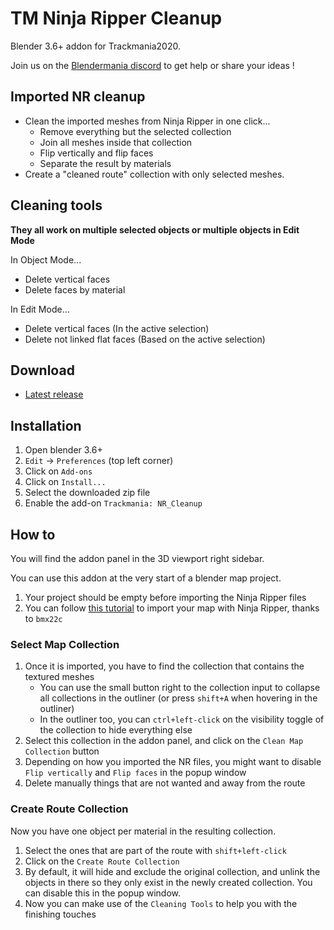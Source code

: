 # TM Ninja Ripper Cleanup
Blender 3.6+ addon for Trackmania2020.

Join us on the [Blendermania discord](https://discord.gg/rP6x2838vY) to get help or share your ideas !

## Imported NR cleanup
- Clean the imported meshes from Ninja Ripper in one click...
  - Remove everything but the selected collection
  - Join all meshes inside that collection
  - Flip vertically and flip faces
  - Separate the result by materials
- Create a "cleaned route" collection with only selected meshes.

## Cleaning tools
**They all work on multiple selected objects or multiple objects in Edit Mode**

In Object Mode...
- Delete vertical faces
- Delete faces by material

In Edit Mode...
- Delete vertical faces (In the active selection)
- Delete not linked flat faces (Based on the active selection)

## Download
- [Latest release](https://github.com/BigthirstyTM/TM_Ninja-Ripper-Cleanup/releases/latest)

## Installation
1. Open blender 3.6+
2. `Edit` -> `Preferences` (top left corner)
3. Click on `Add-ons`
4. Click on `Install...`
6. Select the downloaded zip file
7. Enable the add-on `Trackmania: NR_Cleanup`

## How to
You will find the addon panel in the 3D viewport right sidebar.

You can use this addon at the very start of a blender map project.
1. Your project should be empty before importing the Ninja Ripper files
2. You can follow [this tutorial](https://www.youtube.com/watch?v=rm2u-aCrfL0&ab_channel=bmx22c) to import your map with Ninja Ripper, thanks to `bmx22c`

### Select Map Collection
1. Once it is imported, you have to find the collection that contains the textured meshes<br>
   - You can use the small button right to the collection input to collapse all collections in the outliner (or press `shift+A` when hovering in the outliner)
   - In the outliner too, you can `ctrl+left-click` on the visibility toggle of the collection to hide everything else
2. Select this collection in the addon panel, and click on the `Clean Map Collection` button
3. Depending on how you imported the NR files, you might want to disable `Flip vertically` and `Flip faces` in the popup window
4. Delete manually things that are not wanted and away from the route

### Create Route Collection
Now you have one object per material in the resulting collection.
1. Select the ones that are part of the route with `shift+left-click`
2. Click on the `Create Route Collection`
3. By default, it will hide and exclude the original collection, and unlink the objects in there so they only exist in the newly created collection. You can disable this in the popup window.
4. Now you can make use of the `Cleaning Tools` to help you with the finishing touches
